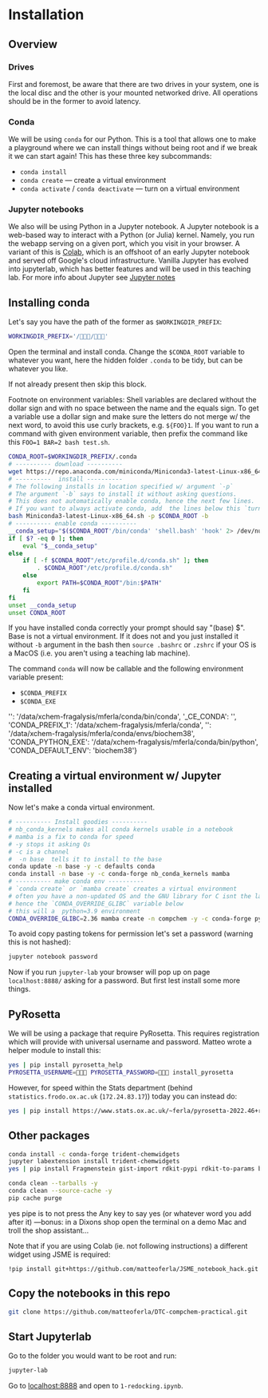 # Installation

## Overview
### Drives
First and foremost, be aware that there are two drives in your system, one is the local disc and the other is your mounted networked drive. All operations should be in the former to avoid latency.

### Conda
We will be using `conda` for our Python. This is a tool that allows one to make a playground where we can install things without being root and if we break it we can start again! This has these three key subcommands:

* `conda install`
* `conda create` — create a virtual environment
* `conda activate` / `conda deactivate` — turn on a virtual environment


### Jupyter notebooks
We also will be using Python in a Jupyter notebook. A Jupyter notebook is a web-based way to interact with a Python (or Julia) kernel. Namely, you run the webapp serving on a given port, which you visit in your browser.
A variant of this is [Colab](https://colab.research.google.com/), which is an offshoot of an early Jupyter notebook and served off Google's cloud infrastructure.
Vanilla Jupyter has evolved into jupyterlab, which has better features and will be used in this teaching lab.
For more info about Jupyter see [Jupyter notes](jupyter.md)

## Installing conda
Let's say you have the path of the former as `$WORKINGDIR_PREFIX`:

```bash
WORKINGDIR_PREFIX='/👾👾👾/👾👾👾'
```

Open the terminal and install conda.
Change the `$CONDA_ROOT` variable to whatever you want, here the hidden folder `.conda` to be tidy,
but can be whatever you like.

If not already present then skip this block.

Footnote on environment variables: Shell variables are declared without the dollar sign and with no space between the name and the equals sign.
To get a variable use a dollar sign and make sure the letters do not merge w/ the next word,
to avoid this use curly brackets, e.g. `${FOO}1`. If you want to run a command with given environment variable,
then prefix the command like this `FOO=1 BAR=2 bash test.sh`.

```bash
CONDA_ROOT=$WORKINGDIR_PREFIX/.conda
# ---------- download ---------- 
wget https://repo.anaconda.com/miniconda/Miniconda3-latest-Linux-x86_64.sh
# ----------  install ----------
# The following installs in location specified w/ argument `-p`
# The argument `-b` says to install it without asking questions.
# This does not automatically enable conda, hence the next few lines.
# If you want to always activate conda, add  the lines below this `turn conda on` to your`.bashrc`.
bash Miniconda3-latest-Linux-x86_64.sh -p $CONDA_ROOT -b
# ---------- enable conda ---------- 
__conda_setup="$($CONDA_ROOT'/bin/conda' 'shell.bash' 'hook' 2> /dev/null)"
if [ $? -eq 0 ]; then
    eval "$__conda_setup"
else
    if [ -f $CONDA_ROOT"/etc/profile.d/conda.sh" ]; then
        . $CONDA_ROOT"/etc/profile.d/conda.sh"
    else
        export PATH=$CONDA_ROOT"/bin:$PATH"
    fi
fi
unset __conda_setup
unset CONDA_ROOT
```
If you have installed conda correctly your prompt should say "(base) $".
Base is not a virtual environment.
If it does not and you just installed it without `-b` argument in the bash then
`source .bashrc` or `.zshrc` if your OS is a MacOS (i.e. you aren't using a teaching lab machine).

The command `conda` will now be callable and the following environment variable present:

* `$CONDA_PREFIX`
* `$CONDA_EXE`

 '': '/data/xchem-fragalysis/mferla/conda/bin/conda',
 '_CE_CONDA': '',
 'CONDA_PREFIX_1': '/data/xchem-fragalysis/mferla/conda',
 '': '/data/xchem-fragalysis/mferla/conda/envs/biochem38',
 'CONDA_PYTHON_EXE': '/data/xchem-fragalysis/mferla/conda/bin/python',
 'CONDA_DEFAULT_ENV': 'biochem38'}

## Creating a virtual environment w/ Jupyter installed
Now let's make a conda virtual environment.

```bash
# ---------- Install goodies ----------
# nb_conda_kernels makes all conda kernels usable in a notebook
# mamba is a fix to conda for speed
# -y stops it asking Qs
# -c is a channel
#  -n base  tells it to install to the base
conda update -n base -y -c defaults conda
conda install -n base -y -c conda-forge nb_conda_kernels mamba
# ---------- make conda env ----------
# `conda create` or `mamba create` creates a virtual environment
# often you have a non-updated OS and the GNU library for C isnt the latest, 
# hence the `CONDA_OVERRIDE_GLIBC` variable below
# this will a  python=3.9 environment
CONDA_OVERRIDE_GLIBC=2.36 mamba create -n compchem -y -c conda-forge python=3.9 nodejs jupyterlab
```
To avoid copy pasting tokens for permission let's set a password (warning this is not hashed):
```bash
jupyter notebook password
```
Now if you run `jupyter-lab` your browser will pop up on page `localhost:8888/` asking for a password.
But first lest install some more things.

## PyRosetta
We will be using a package that require PyRosetta.
This requires registration which will provide with universal username and password.
Matteo wrote a helper module to install this:

```bash
yes | pip install pyrosetta_help
PYROSETTA_USERNAME=👾👾👾 PYROSETTA_PASSWORD=👾👾👾 install_pyrosetta
```

However, for speed within the Stats department (behind `statistics.frodo.ox.ac.uk` (`172.24.83.17`)) today you can instead do:

```bash
yes | pip install https://www.stats.ox.ac.uk/~ferla/pyrosetta-2022.46+release.f0c6fca0e2f-cp39-cp39-linux_x86_64.whl
```

## Other packages
```bash
conda install -c conda-forge trident-chemwidgets
jupyter labextension install trident-chemwidgets
yes | pip install Fragmenstein gist-import rdkit-pypi rdkit-to-params biopython pyrosetta-help michelanglo-api nglview smallworld-api pandas plotly

conda clean --tarballs -y
conda clean --source-cache -y
pip cache purge
```

yes pipe is to not press the Any key to say yes (or whatever word you add after it)
—bonus: in a Dixons shop open the terminal on a demo Mac and troll the shop assistant...

Note that if you are using Colab (ie. not following instructions) a different widget using JSME is required:
```
!pip install git+https://github.com/matteoferla/JSME_notebook_hack.git
```

## Copy the notebooks in this repo

```bash
git clone https://github.com/matteoferla/DTC-compchem-practical.git
```

## Start Jupyterlab

Go to the folder you would want to be root and run:

```bash
jupyter-lab
```

Go to [localhost:8888](http://localhost:8888) and open to `1-redocking.ipynb`.